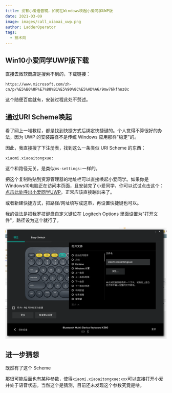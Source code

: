 ```yaml
---
title: 没有小爱语音键，如何在Windows唤起小爱同学UWP版
date: 2021-03-09
image: images/call_xiaoai_uwp.png
author: LadderOperator
tags:
  - 技术向
---
```

## Win10小爱同学UWP版下载



直接去微软商店是搜索不到的，下载链接：



    https://www.microsoft.com/zh-cn/p/%E5%B0%8F%E7%88%B1%E5%90%8C%E5%AD%A6/9mw76kfhnz0c



这个随便百度就有，安装过程此处不赘述。



## 通过URI Scheme唤起



看了网上一堆教程，都是找到快捷方式后绑定快捷键的。个人觉得不算很好的办法，因为 UWP 的安装路径不是传统 Windows 应用那样"稳定"的。



因此，我直接搜了下注册表，找到这么一条类似 URI Scheme 的东西：



    xiaomi.xiaoaitongxue:



这个和路径无关，是类似`ms-settings:`一样的。



把这个复制粘贴到资源管理器的地址栏可以直接唤起小爱同学。如果你是Windows10电脑正在访问本页面，且安装完了小爱同学，你可以试试点击这个：[点击此处呼出小爱同学UWP](xiaomi.xiaoaitongxue:)。正常应该直接蹦出来了。



或者新建快捷方式，把路径/网址填写成这串，再设置快捷键也可以。



我的做法是把我罗技键盘自定义键位在 Logitech Options 里面设置为"打开文件"，路径设为这个就行了。



![file](images/image-1615280866017.png)



## 进一步猜想



既然有了这个 Scheme

那很可能后面也有某种参数，使得`xiaomi.xiaoaitongxue:xxx`可以直接打开小爱并处于语音状态。当然这个是猜测，目前还未发现这个参数究竟是啥。


